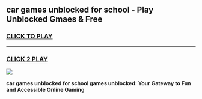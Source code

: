
## car games unblocked for school - Play Unblocked Gmaes & Free
<h3>
<a href="https://premium.freeplayer.one?title=car_games_unblocked_for_school&ref=20F">CLICK TO PLAY</a></h3>
<hr>

<h3>
<a href="https://premium.freeplayer.one?title=car_games_unblocked_for_school&ref=20F">CLICK 2 PLAY</a>
  
</h3>

<a href="https://premium.freeplayer.one?title=car_games_unblocked_for_school&ref=20F/"><img src="https://clearcache.store/games.png"></a>


**car games unblocked for school games unblocked: Your Gateway to Fun and Accessible Online Gaming**
